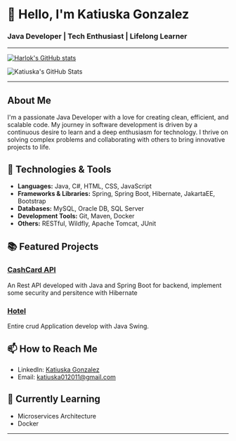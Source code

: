 # 👋 Hello, I'm Katiuska Gonzalez

### Java Developer | Tech Enthusiast | Lifelong Learner

---
[![Harlok's GitHub stats](https://github-readme-stats.vercel.app/api/wakatime?username=Katiuska012011)](https://github.com/anuraghazra/github-readme-stats)

![Katiuska's GitHub Stats](https://github-readme-stats.vercel.app/api?username=Katiuska012011&show_icons=true&theme=radical)

---

## About Me

I'm a passionate Java Developer with a love for creating clean, efficient, and scalable code. My journey in software development is driven by a continuous desire to learn and a deep enthusiasm for technology. I thrive on solving complex problems and collaborating with others to bring innovative projects to life.


## 🔧 Technologies & Tools

- **Languages:** Java, C#, HTML, CSS, JavaScript
- **Frameworks & Libraries:** Spring, Spring Boot, Hibernate, JakartaEE, Bootstrap
- **Databases:** MySQL, Oracle DB, SQL Server
- **Development Tools:** Git, Maven, Docker
- **Others:** RESTful, Wildfly, Apache Tomcat, JUnit

## 📚 Featured Projects


### [CashCard API](https://github.com/katiuska012011/cashcardApiRest)
An Rest API developed with Java and Spring Boot for backend, implement some security and persitence with Hibernate

### [Hotel](https://github.com/katiuska012011/HotelAlura)
Entire crud Application develop with Java Swing.

## 📫 How to Reach Me

- LinkedIn: [Katiuska Gonzalez](https://www.linkedin.com/in/katiuskagonzalez/)
- Email: katiuska012011@gmail.com

## 🌱 Currently Learning

- Microservices Architecture
- Docker

---

